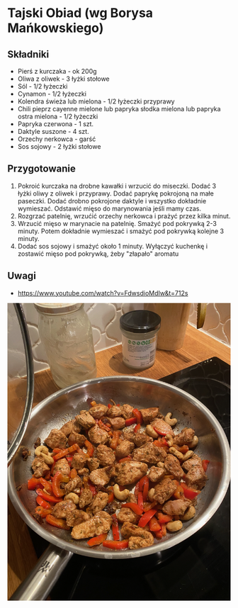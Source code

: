 # Tajski Obiad (wg Borysa Mańkowskiego)

## Składniki

* Pierś z kurczaka - ok 200g
* Oliwa z oliwek - 3 łyżki stołowe
* Sól - 1/2 łyżeczki
* Cynamon - 1/2 łyżeczki
* Kolendra świeża lub mielona - 1/2 łyżeczki przyprawy
* Chili pieprz cayenne mielone lub papryka słodka mielona lub papryka ostra mielona - 1/2 łyżeczki
* Papryka czerwona - 1 szt.
* Daktyle suszone - 4 szt.
* Orzechy nerkowca - garść
* Sos sojowy - 2 łyżki stołowe

## Przygotowanie

1. Pokroić kurczaka na drobne kawałki i wrzucić do miseczki. Dodać 3 łyżki
   oliwy z oliwek i przyprawy. Dodać paprykę pokrojoną na małe paseczki. Dodać
   drobno pokrojone daktyle i wszystko dokładnie wymieszać. Odstawić mięso do
   marynowania jeśli mamy czas.
2. Rozgrzać patelnię, wrzućić orzechy nerkowca i prażyć przez kilka minut.
3. Wrzucić mięso w marynacie na patelnię. Smażyć pod pokrywką 2-3 minuty. Potem
   dokładnie wymieszać i smażyć pod pokrywką kolejne 3 minuty.
4. Dodać sos sojowy i smażyć około 1 minuty. Wyłączyć kuchenkę i zostawić mięso
   pod pokrywką, żeby "złapało" aromatu

## Uwagi

* <https://www.youtube.com/watch?v=FdwsdioMdIw&t=712s>

![](obiad-tajski.png)
